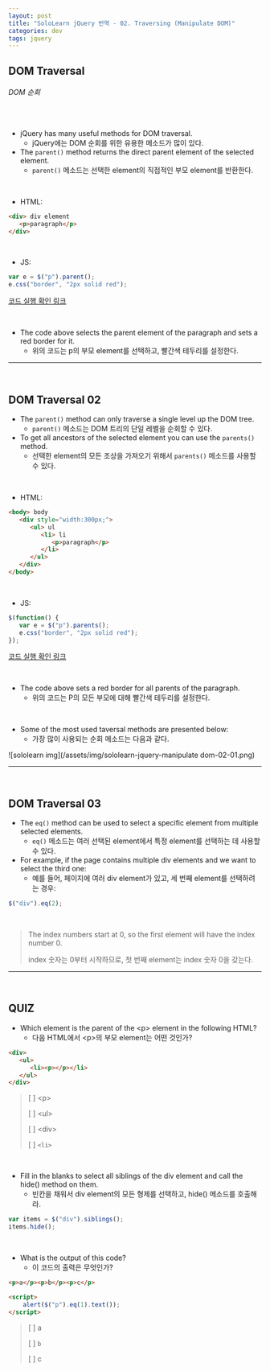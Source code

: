 ```yaml
---
layout: post
title: "SoloLearn jQuery 번역 - 02. Traversing (Manipulate DOM)"
categories: dev
tags: jquery
---
```


## DOM Traversal

###### DOM 순회

<br>

- jQuery has many useful methods for DOM traversal.
  - jQuery에는 DOM 순회를 위한 유용한 메소드가 많이 있다.
- The `parent()` method returns the direct parent element of the selected element.
  - `parent()` 메소드는 선택한 element의 직접적인 부모 element를 반환한다.

<br>

- HTML:

```html
<div> div element
   <p>paragraph</p>
</div>
```

<br>

- JS:

```js
var e = $("p").parent();
e.css("border", "2px solid red");
```

[코드 실행 확인 링크](https://code.sololearn.com/1122/#js)

<br>

- The code above selects the parent element of the paragraph and sets a red border for it.
  - 위의 코드는 p의 부모 element를 선택하고, 빨간색 테두리를 설정한다.

------

<br>

## DOM Traversal 02

- The `parent()` method can only traverse a single level up the DOM tree.
  - `parent()` 메소드는 DOM 트리의 단일 레벨을 순회할 수 있다.
- To get all ancestors of the selected element you can use the `parents()` method.
  - 선택한 element의 모든 조상을 가져오기 위해서 `parents()` 메소드를 사용할 수 있다.

<br>

- HTML:

```html
<body> body
   <div style="width:300px;">
      <ul> ul
         <li> li
         	<p>paragraph</p>
         </li>
      </ul>
   </div>
</body>
```

<br>

- JS:

```js
$(function() {
   var e = $("p").parents();
   e.css("border", "2px solid red");
});
```

[코드 실행 확인 링크](https://code.sololearn.com/1123/#js)

<br>

- The code above sets a red border for all parents of the paragraph.
  - 위의 코드는 P의 모든 부모에 대해 빨간색 테두리를 설정한다.

<br>

- Some of the most used taversal methods are presented below:
  - 가장 많이 사용되는 순회 메소드는 다음과 같다.

![sololearn img](/assets/img/sololearn-jquery-manipulate dom-02-01.png)

------

<br>

## DOM Traversal 03

- The `eq()` method can be used to select a specific element from multiple selected elements.
  - `eq()` 메소드는 여러 선택된 element에서 특정 element를 선택하는 데 사용할 수 있다.
- For example, if the page contains multiple div elements and we want to select the third one:
  - 예를 들어, 페이지에 여러 div element가 있고, 세 번째 element를 선택하려는 경우:

```js
$("div").eq(2);
```

<br>

> The index numbers start at 0, so the first element will have the index number 0.
>
> index 숫자는 0부터 시작하므로, 첫 번째 element는 index 숫자 0을 갖는다.

------

<br>

## QUIZ

- Which element is the parent of the \<p> element in the following HTML?
  - 다음 HTML에서 \<p>의 부모 element는 어떤 것인가?

```html
<div>
   <ul>
      <li><p></p></li>
   </ul>
</div>
```

> [ ] \<p>
>
> [ ] \<ul>
>
> [ ] \<div>
>
> [ ] `<li>`

<br>

- Fill in the blanks to select all siblings of the div element and call the hide() method on them.
  - 빈칸을 채워서 div element의 모든 형제를 선택하고, hide() 메소드를 호출해라.

```js
var items = $("div").siblings();
items.hide();
```

<br>

- What is the output of this code?
  - 이 코드의 출력은 무엇인가?

```html
<p>a</p><p>b</p><p>c</p>

<script>
	alert($("p").eq(1).text());
</script>
```

> [ ] a
>
> [ ] `b`
>
> [ ] c

<br>